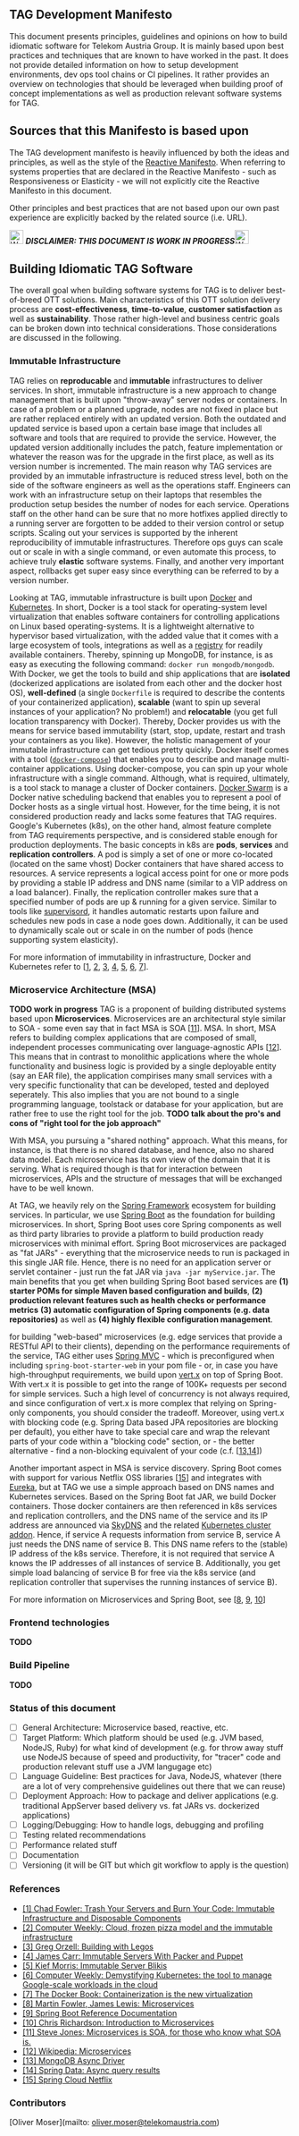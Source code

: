 ## TAG Development Manifesto
This document presents principles, guidelines and opinions on how to build idiomatic software for Telekom Austria Group. It is mainly based upon best practices and techniques that are known to have worked in the past. It does not provide detailed information on how to setup development environments, dev ops tool chains or CI pipelines. It rather provides an overview on technologies that should be leveraged when building proof of concept implementations as well as production relevant software systems for TAG.

## Sources that this Manifesto is based upon
The TAG development manifesto is heavily influenced by both the ideas and principles, as well as the style of the [Reactive Manifesto](http://www.reactivemanifesto.org). When referring to systems properties that are declared in the Reactive Manifesto - such as Responsiveness or Elasticity - we will not explicitly cite the Reactive Manifesto in this document.

Other principles and best practices that are not based upon our own past experience are explicitly backed by the related source (i.e. URL).

<img src="http://kubernetes.io/img/warning.png" alt="WARNING"
     width="25" height="25">
      ***DISCLAIMER: THIS DOCUMENT IS WORK IN PROGRESS***<img src="http://kubernetes.io/img/warning.png" alt="WARNING"
     width="25" height="25">

## Building Idiomatic TAG Software
The overall goal when building software systems for TAG is to deliver best-of-breed OTT solutions. Main characteristics of this OTT solution delivery process are __cost-effectiveness__, __time-to-value__, __customer satisfaction__ as well as __sustainability__. Those rather high-level and business centric goals can be broken down into technical considerations. Those considerations are discussed in the following.

### Immutable Infrastructure
TAG relies on __reproducable__ and __immutable__ infrastructures to deliver services. In short, immutable infrastructure is a new approach to change management that is built upon "throw-away" server nodes or containers. In case of a problem or a planned upgrade, nodes are not fixed in place but are rather replaced entirely with an updated version. Both the outdated and updated service is based upon a certain base image that includes all software and tools that are required to provide the service. However, the updated version additionally includes the patch, feature implementation or whatever the reason was for the upgrade in the first place, as well as its version number is incremented. The main reason why TAG services are provided by an immutable infrastructure is reduced stress level, both on the side of the software engineers as well as the operations staff. Engineers can work with an infrastructure setup on their laptops that resembles the production setup besides the number of nodes for each service. Operations staff on the other hand can be sure that no more hotfixes applied directly to a running server are forgotten to be added to their version control or setup scripts. Scaling out your services is supported by the inherent reproducibility of immutable infrastructures. Therefore ops guys can scale out or scale in with a single command, or even automate this process, to achieve truly **elastic** software systems. Finally, and another very important aspect, rollbacks get super easy since everything can be referred to by a version number.

Looking at TAG, immutable infrastructure is built upon [Docker](http://www.docker.io) and [Kubernetes](http://www.kubernetes.io). In short, Docker is a tool stack for operating-system level virtualization that enables software containers for controlling applications on Linux based operating-systems. It is a lightweight alternative to hypervisor based virtualization, with the added value that it comes with a large ecosystem of tools, integrations as well as a [registry](http://hub.docker.com) for readily available containers. Thereby, spinning up MongoDB, for instance, is as easy as executing the following command: `docker run mongodb/mongodb`. With Docker, we get the tools to build and ship applications that are **isolated** (dockerized applications are isolated from each other and the docker host OS), **well-defined** (a single `Dockerfile` is required to describe the contents of your containerized application), **scalable** (want to spin up several instances of your application? No problem!) and **relocatable** (you get full location transparency with Docker). Thereby, Docker provides us with the means for service based immutability (start, stop, update, restart and trash your containers as you like). However, the holistic management of your immutable infrastructure can get tedious pretty quickly. Docker itself comes with a tool  ([`docker-compose`](https://docs.docker.com/compose/)) that enables you to describe and manage multi-container applications. Using docker-compose, you can spin up your whole infrastructure with a single command. Although, what is required, ultimately, is a tool stack to manage a cluster of Docker containers. [Docker Swarm](https://docs.docker.com/swarm/) is a Docker native scheduling backend that enables you to represent a pool of Docker hosts as a single virtual host. However, for the time being, it is not considered production ready and lacks some features that TAG requires. Google's Kubernetes (k8s), on the other hand, almost feature complete from TAG requirements perspective, and is considered stable enough for production deployments. The basic concepts in k8s are **pods**, **services** and **replication controllers**. A pod is simply a set of one or more co-located (located on the same vhost) Docker containers that have shared access to resources. A service represents a logical access point for one or more pods by providing a stable IP address and DNS name (similar to a VIP address on a load balancer). Finally, the replication controller makes sure that a specified number of pods are up & running for a given service. Similar to tools like [supervisord](http://www.supervisord), it handles automatic restarts upon failure and schedules new pods in case a node goes down. Additionally, it can be used to dynamically scale out or scale in on the number of pods (hence supporting system elasticity).

For more information of immutability in infrastructure, Docker and Kubernetes refer to [[1](#fowler1), [2](#computerweek), [3](#legos), [4](#pecker), [5](#blikis), [6](#cw-k8s), [7](#docker-book)].

### Microservice Architecture (MSA)
**TODO work in progress**
TAG is a proponent of building distributed systems based upon **Microservices**. Microservices are
an architectural style similar to SOA - some even say that in fact MSA is SOA [[11](#jones-soa)].
MSA. In short, MSA refers to building complex applications that are composed of small,
independent processes communicating over language-agnostic APIs [[12](#msa-wikipedia)].
This means that in contrast to monolithic applications where the whole functionality and
business logic is provided by a single deployable entity (say an EAR file), the application
compirises many small services with a very specific functionality that can be developed, tested
and deployed seperately. This also implies that you are not bound to a single programming
language, toolstack or database for your application, but are rather free to use
the right tool for the job. **TODO talk about the pro's and cons of "right tool for the job approach"**

With MSA, you pursuing a "shared nothing" approach. What this means, for instance,
is that there is no shared database, and hence, also no shared data model. Each
microservice has its own view of the domain that it is serving. What is required though
is that for interaction between microservices, APIs and the structure of messages
that will be exchanged have to be well known.

At TAG, we heavily rely on the [Spring Framework](http://projects.spring.io/spring-framework/) ecosystem for building services.
In particular, we use [Spring Boot](http://projects.spring.io/spring-boot/) as the foundation for building microservices.
In short, Spring Boot uses core Spring components as well as third party libraries
to provide a platform to build production ready microservices with minimal effort.
Spring Boot microservices are packaged as "fat JARs" - everything that the microservice
needs to run is packaged in this single JAR file. Hence, there is no need for an
application server or servlet container - just run the fat JAR via `java -jar myService.jar`.
The main benefits that you get when building Spring Boot based services are **(1) starter POMs for simple Maven based configuration and builds**, **(2) production relevant features such as
health checks or performance metrics** **(3) automatic configuration of Spring components (e.g. data repositories)** as well as **(4) highly flexible configuration management**.

for building "web-based" microservices (e.g. edge services that provide a RESTful API to their clients), depending on the performance requirements of the service, TAG either uses [Spring MVC](http://docs.spring.io/spring-framework/docs/current/spring-framework-reference/html/mvc.html) - which is preconfigured when including `spring-boot-starter-web` in your pom file - or,
in case you have high-throughput requirements, we build upon [vert.x](http://www.vertx.io) on top of Spring Boot. With vert.x it is possible to get into the range of 100K+ requests
per second for simple services. Such a high level of concurrency is not always required,
and since configuration of vert.x is more complex that relying on Spring-only components,
you should consider the tradeoff. Moreover, using vert.x with blocking code (e.g. Spring Data based JPA repositories are blocking per default), you either have to take special care and wrap the relevant parts of your code within a "blocking code" section, or - the better alternative - find a non-blocking equivalent of your code (c.f. [[13](#mongo-reactive),[14](#jpa-async)])

Another important aspect in MSA is service discovery. Spring Boot comes with support
for various Netflix OSS libraries [[15](#spring-cloud-netflix)] and integrates with
[Eureka](https://github.com/Netflix/eureka), but at TAG we use a simple approach based on
DNS names and Kubernetes services. Based on the Spring Boot fat JAR, we build Docker
containers. Those docker containers are then referenced in k8s services and replication
controllers, and the DNS name of the service and its IP address are announced via
[SkyDNS](https://github.com/skynetservices/skydns) and the related [Kubernetes cluster addon](https://github.com/kubernetes/kubernetes/tree/master/cluster/addons/dns). Hence,
if service A requests information from service B, service A just needs the DNS name of
service B. This DNS name refers to the (stable) IP address of the k8s service. Therefore,
it is not required that service A knows the IP addresses of all instances of service B. Additionally, you get simple load balancing of service B for free via the k8s service (and replication controller that supervises the running instances of service B).

For more information on Microservices and Spring Boot, see [[8](#fowler-msa), [9](#spring-boot-docs), [10](#nginx-msa)]

### Frontend technologies
**TODO**

### Build Pipeline
**TODO**



### Status of this document
- [ ] General Architecture: Microservice based, reactive, etc.
- [ ] Target Platform: Which platform should be used (e.g. JVM based, NodeJS, Ruby) for what kind of development (e.g. for throw away stuff use NodeJS because of speed and productivity, for "tracer" code and production relevant stuff use a JVM langugage etc)
- [ ]  Language Guideline: Best practices for Java, NodeJS, whatever (there are a lot of very comprehensive guidelines out there that we can reuse)
- [ ]  Deployment Approach: How to package and deliver applications (e.g. traditional AppServer based delivery vs. fat JARs vs. dockerized applications)
- [ ]  Logging/Debugging: How to handle logs, debugging and profiling
- [ ]  Testing related recommendations
- [ ]  Performance related stuff
- [ ]  Documentation
- [ ]  Versioning (it will be GIT but which git workflow to apply is the question)

### References
- <a href="http://chadfowler.com/blog/2013/06/23/immutable-deployments/" name="fowler1">[1] Chad Fowler: Trash Your Servers and Burn Your Code: Immutable Infrastructure and Disposable Components</a>
- <a href="http://www.computerweekly.com/feature/Cloud-frozen-pizza-model-and-the-immutable-infrastructure" name="computerweekly">[2] Computer Weekly: Cloud, frozen pizza model and the immutable infrastructure</a>
- <a href="http://techblog.netflix.com/2011/08/building-with-legos.html" name="legos">[3] Greg Orzell: Building with Legos</a>
- <a href="http://blog.james-carr.org/2013/07/24/immutable-servers-with-packer-and-puppet/" name="pecker">[4] James Carr: Immutable Servers With Packer and Puppet</a>
- <a href="http://kief.com/immutable-server.html" name="blikis">[5] Kief Morris: Immutable Server Blikis</a>
- <a name="cw-k8s" href="http://www.computerweekly.com/feature/Demystifying-Kubernetes-the-tool-to-manage-Google-scale-workloads-in-the-cloud">[6] Computer Weekly: Demystifying Kubernetes: the tool to manage Google-scale workloads in the cloud</a>
- <a name="docker-book" href="http://www.amazon.com/Docker-Book-Containerization-new-virtualization-ebook/dp/B00LRROTI4/ref=sr_1_2?ie=UTF8&qid=1443165177&sr=8-2&keywords=docker">[7] The Docker Book: Containerization is the new virtualization</a>
- <a name="msa-fowler" href="http://martinfowler.com/articles/microservices.html">[8] Martin Fowler, James Lewis: Microservices</a>
- <a name="spring-boot-docs" href="http://docs.spring.io/spring-boot/docs/current/reference/htmlsingle/">[9] Spring Boot Reference Documentation</a>
- <a name="nginx-msa" href="https://www.nginx.com/blog/introduction-to-microservices/">[10] Chris Richardson: Introduction to Microservices</a>
- <a name="jones-soa" href="http://service-architecture.blogspot.co.uk/2014/03/microservices-is-soa-for-those-who-know.html?utm_source=feedburner&utm_medium=feed&utm_campaign=Feed:+ServiceArchitecture+%28Service+Architecture+-+SOA%29">[11] Steve Jones: Microservices is SOA, for those who know what SOA is.</a>
- <a name="msa-wikipedia" href="https://en.wikipedia.org/wiki/Microservices">[12] Wikipedia: Microservices</a>
- <a name="mongo-reactive" href="http://mongodb.github.io/mongo-java-driver/3.0/driver-async/">[13] MongoDB Async Driver</a>
- <a name="jpa-async" href="http://docs.spring.io/spring-data/jpa/docs/1.9.0.RELEASE/reference/html/#repositories.query-async">[14] Spring Data: Async query results</a>
- <a name="spring-cloud-netflix" href="http://cloud.spring.io/spring-cloud-netflix/">[15] Spring Cloud Netflix</a>

### Contributors
[Oliver Moser](mailto: oliver.moser@telekomaustria.com)

